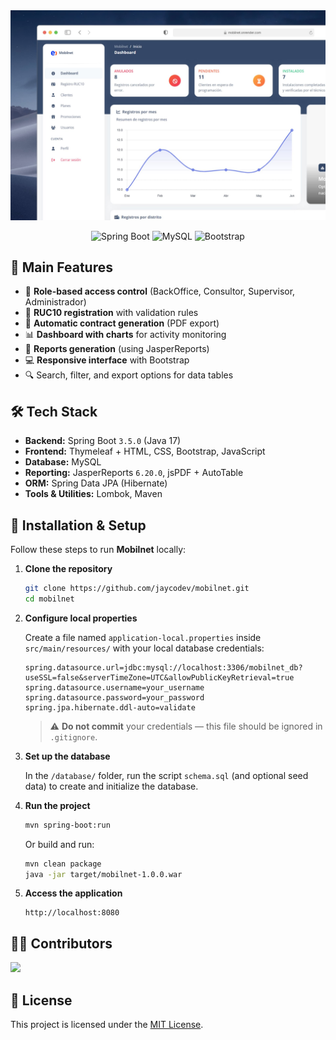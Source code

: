 <div align="center">
  <a href="https://mobilnet.onrender.com">
    <img src="./images/readme.jpg" alt="Mobilnet Preview">
  </a>
  <p></p>
</div>

<div align="center">

![Spring Boot](https://img.shields.io/badge/Spring%20Boot-6DB33F?style=flat&logo=springboot&logoColor=white)
![MySQL](https://img.shields.io/badge/MySQL-4479A1?style=flat&logo=mysql&logoColor=white)
![Bootstrap](https://img.shields.io/badge/Bootstrap-6f42c1?logo=bootstrap&logoColor=white&style=flat)

</div>

## 🚀 Main Features

- 👥 **Role-based access control** (BackOffice, Consultor, Supervisor, Administrador)
- 📝 **RUC10 registration** with validation rules
- 📄 **Automatic contract generation** (PDF export)
- 📊 **Dashboard with charts** for activity monitoring
- 📑 **Reports generation** (using JasperReports)
- 💻 **Responsive interface** with Bootstrap
- 🔍 Search, filter, and export options for data tables

## 🛠 Tech Stack

- **Backend:** Spring Boot `3.5.0` (Java 17)
- **Frontend:** Thymeleaf + HTML, CSS, Bootstrap, JavaScript
- **Database:** MySQL
- **Reporting:** JasperReports `6.20.0`, jsPDF + AutoTable
- **ORM:** Spring Data JPA (Hibernate)
- **Tools & Utilities:** Lombok, Maven

## 🔧 Installation & Setup

Follow these steps to run **Mobilnet** locally:

1. **Clone the repository**
   ```bash
   git clone https://github.com/jaycodev/mobilnet.git
   cd mobilnet
   ```

2. **Configure local properties**
   
   Create a file named `application-local.properties` inside `src/main/resources/` with your local database credentials:
   ```properties
   spring.datasource.url=jdbc:mysql://localhost:3306/mobilnet_db?useSSL=false&serverTimeZone=UTC&allowPublicKeyRetrieval=true
   spring.datasource.username=your_username
   spring.datasource.password=your_password
   spring.jpa.hibernate.ddl-auto=validate
   ```

   > ⚠️ **Do not commit** your credentials — this file should be ignored in `.gitignore`.

3. **Set up the database**
   
   In the `/database/` folder, run the script `schema.sql` (and optional seed data) to create and initialize the database.

4. **Run the project**
   ```bash
   mvn spring-boot:run
   ```
   Or build and run:
   ```bash
   mvn clean package
   java -jar target/mobilnet-1.0.0.war
   ```

5. **Access the application**
   ```
   http://localhost:8080
   ```

## 🧑‍💻 Contributors

<a href="https://github.com/jaycodev/mobilnet/graphs/contributors">
  <img src="https://contrib.rocks/image?repo=jaycodev/mobilnet" />
</a>

## 📄 License

This project is licensed under the [MIT License](./LICENSE).
